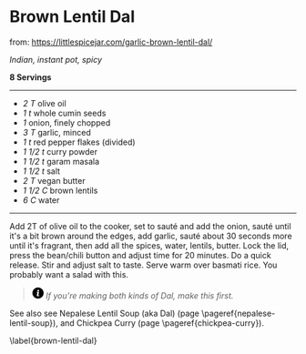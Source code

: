 # Brown Lentil Dal

from: https://littlespicejar.com/garlic-brown-lentil-dal/

*Indian, instant pot, spicy*

**8 Servings**

---

- *2 T* olive oil
- *1 t* whole cumin seeds
- *1* onion, finely chopped
- *3 T* garlic, minced
- *1 t* red pepper flakes (divided)
- *1 1/2 t* curry powder
- *1 1/2 t* garam masala
- *1 1/2 t* salt
- *2 T* vegan butter
- *1 1/2 C* brown lentils
- *6 C* water

---

Add 2T of olive oil to the cooker, set to sauté and add the onion, sauté until
it's a bit brown around the edges, add garlic, sauté  about 30 seconds more
until it's fragrant, then add all the spices, water, lentils, butter. Lock the
lid, press  the bean/chili button and adjust time for 20 minutes. Do a quick
release. Stir and adjust salt to taste. Serve warm over basmati rice. You
probably want a salad with this.


> ![info](./images/info-icon.png) *If you're making both kinds of Dal, make this
first.*

See also see Nepalese Lentil Soup (aka Dal) (page \pageref{nepalese-lentil-soup}),
and Chickpea Curry (page \pageref{chickpea-curry}).

\label{brown-lentil-dal}
